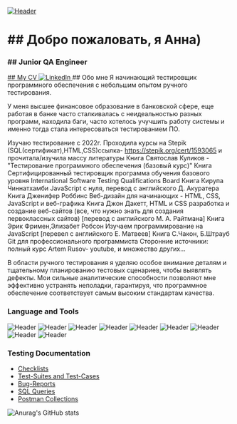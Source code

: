 [![Header](https://github.com/artichokeee/artichokeee/blob/main/assets/Frame%20635%20(3).png)](https://artsiomrusau.com/)
<div id="header" aling="center"> 
<h1>## Добро пожаловать, я Анна)</h1>
<h3>## Junior QA Engineer</h3></div>
<a href="linkedin-url" >
## My CV
<img scr="" alt="LinkedIn"/>
</a>
## Обо мне
Я начинающий тестировщик программного обеспечения с небольшим опытом ручного тестирования. 

У меня высшее финансовое образование в банковской сфере, еще работая в банке часто сталкивалась с неидеальностью разных программ, находила баги, часто хотелось учучшить работу системы и именно тогда стала интересоваться тестированием ПО. 

Изучаю тестирование с 2022г. 
Проходила курсы на Stepik (SQL(сертификат),HTML,CSS)ссылка- https://stepik.org/cert/1593065 и прочитала/изучила массу литературы
Книга Святослав Куликов - "Тестирование программного обеспечения (базовый курс)"
Книга Сертифицированный тестировщик программа обучения базового уровня International Software Testing Qualifications Board
Книга Кирупа Чиннатхамби JavaScript с нуля, перевод с английского Д. Акуратера
Книга Дженифер Роббинс Веб-дизайн для начинающих - HTML, CSS, JavaScript и веб-графика 
Книга Джон Дакетт, HTML и CSS разработка и создание веб-сайтов (все, что нужно знать для создания первоклассных сайтов) [перевод с английского М. А. Райтмана]
Книга Эрик Фримен,Элизабет Робсон Изучаем программирование на JavaScript [перевел с английского Е. Матвеев]
Книга С.Чакон, Б.Штрауб Git для профессионального программиста
Сторонние источники: полный курс Artem Rusov- youtube, и множество других...

В области ручного тестирования я уделяю особое внимание деталям и тщательному планированию тестовых сценариев, чтобы выявлять дефекты. Мои сильные аналитические способности позволяют мне эффективно устранять неполадки, гарантируя, что программное обеспечение соответствует самым высоким стандартам качества.


### Language and Tools
![Header](https://img.shields.io/badge/Jira-090909?style=for-the-badge&logo=jira&logoColor=136be1)
![Header](https://img.shields.io/badge/Postman-090909?style=for-the-badge&logo=postman&logoColor=f76935)
![Header](https://img.shields.io/badge/Github-090909?style=for-the-badge&logo=github&logoColor=8cc4d7)
![Header](https://img.shields.io/badge/Figma-090909?style=for-the-badge&logo=figma&logoColor=7d5fa6)
![Header](https://img.shields.io/badge/MySQL-090909?style=for-the-badge&logo=mysql&logoColor=00618a)
![Header](https://img.shields.io/badge/TestRail-090909?style=for-the-badge&logo=&logoColor=71b556)
![Header](https://img.shields.io/badge/HTML-090909?style=for-the-badge&logo=html5&logoColor=#E34F26)
![Header](https://img.shields.io/badge/CSS3-090909?style=for-the-badge&logo=CSS3&logoColor=#1572B6)
![Header](https://img.shields.io/badge/visual%20studio%20code-090909?style=for-the-badge&logo=visual%20studio%20code&logoColor=#007ACC)


### Testing Documentation

- [Checklists](https://github.com/artichokeee/checklist)
- [Test-Suites and Test-Cases](https://github.com/artichokeee/test-cases)
- [Bug-Reports](https://github.com/artichokeee/bug-reports)
- [SQL Queries](https://github.com/artichokeee/SQL)
- [Postman Collections](https://github.com/artichokeee/postman)


![Anurag's GitHub stats](https://github-readme-stats.vercel.app/api?username=artichokeee&show_icons=true&theme=radical)